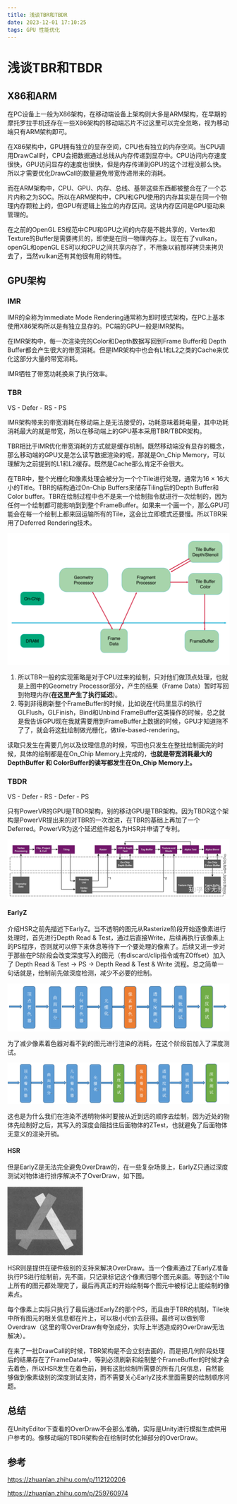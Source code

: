 ```yaml
---
title: 浅谈TBR和TBDR
date: 2023-12-01 17:10:25
tags: GPU 性能优化
---
```


# 浅谈TBR和TBDR

## X86和ARM

在PC设备上一般为X86架构，在移动端设备上架构则大多是ARM架构，在早期的摩托罗拉手机还存在一些X86架构的移动端芯片不过这里可以完全忽略，视为移动端只有ARM架构即可。

在X86架构中，GPU拥有独立的显存空间，CPU也有独立的内存空间。当CPU调用DrawCall时，CPU会把数据通过总线从内存传递到显存中。CPU访问内存速度很快，GPU访问显存的速度也很快，但是内存传递到GPU的这个过程没那么快。所以才需要优化DrawCall的数量避免带宽传递带来的消耗。

而在ARM架构中，CPU、GPU、内存、总线、基带这些东西都被整合在了一个芯片内称之为SOC。所以在ARM架构中，CPU和GPU使用的内存其实是在同一个物理内存颗粒上的，但GPU有逻辑上独立的内存区间。这块内存区间是GPU驱动来管理的。

在之前的OpenGL ES规范中CPU和GPU之间的内存是不能共享的，Vertex和Texture的Buffer是需要拷贝的，即使是在同一物理内存上。现在有了vulkan，openGL和openGL ES可以和CPU之间共享内存了，不用象以前那样拷贝来拷贝去了，当然vulkan还有其他很有用的特性。

## GPU架构

### IMR

IMR的全称为Immediate Mode Rendering通常称为即时模式架构，在PC上基本使用X86架构所以是有独立显存的。PC端的GPU一般是IMR架构。

在IMR架构中，每一次渲染完的Color和Depth数据写回到Frame Buffer和 Depth Buffer都会产生很大的带宽消耗。但是IMR架构中也会有L1和L2之类的Cache来优化这部分大量的带宽消耗。

IMR牺牲了带宽功耗换来了执行效率。

### TBR

VS - Defer - RS - PS

IMR架构带来的带宽消耗在移动端上是无法接受的，功耗意味着耗电量，其中功耗消耗最大的就是带宽，所以在移动端上的GPU基本采用TBR/TBDR架构。

TBR相比于IMR优化带宽消耗的方式就是缓存机制。既然移动端没有显存的概念，那么移动端的GPU又是怎么读写数据渲染的呢，那就是On_Chip Memory，可以理解为之前提到的L1和L2缓存。既然是Cache那么肯定不会很大。

在TBR中，整个光栅化和像素处理会被分为一个个Tile进行处理，通常为16 × 16大小的Title。TBR的结构通过On-Chip Buffers来储存Tiling后的Depth Buffer和Color buffer。TBR在绘制过程中也不是来一个绘制指令就进行一次绘制的，因为任何一个绘制都可能影响到到整个FrameBuffer。如果来一个画一个，那么GPU可能会在每一个绘制上都来回运输所有的Tile，这会比立即模式还要慢。所以TBR采用了Deferred Rendering技术。

![img](浅谈TBR和TBDR/1701413553153-997e2237-f32a-4792-9224-3df58cf35e9d.png)

1. 所以TBR一般的实现策略是对于CPU过来的绘制，只对他们做顶点处理，也就是上图中的Geometry Processor部分，产生的结果（Frame Data）暂时写回到物理内存(**在这里产生了执行延迟**)。
2. 等到非得刷新整个FrameBuffer的时候，比如说在代码里显示的执行GLFlush，GLFinish，Bind和Unbind FrameBuffer这类操作的时候，总之就是我告诉GPU现在我就需要用到FrameBuffer上数据的时候，GPU才知道拖不了了，就会将这批绘制做光栅化，做tile-based-rendering。

读取只发生在需要几何以及纹理信息的时候，写回也只发生在整批绘制画完的时候，具体的绘制都是在On_Chip Memory上完成的，**也就是带宽消耗最大的DepthBuffer 和 ColorBuffer的读写都发生在On_Chip Memory上。**

### TBDR

VS - Defer - RS - Defer - PS

只有PowerVR的GPU是TBDR架构，别的移动GPU是TBR架构。因为TBDR这个架构是PowerVR提出来的对TBR的一次改进，在TBR的基础上再加了一个Deferred。PowerVR为这个延迟组件起名为HSR并申请了专利。

![img](浅谈TBR和TBDR/1701418691676-a4362160-947c-48e7-9ddf-d9f1fbe7e474.png)

#### EarlyZ

介绍HSR之前先描述下EarlyZ。当不透明的图元从Rasterize阶段开始逐像素进行处理时，首先进行Depth Read & Test，通过后直接Write，后续再执行该像素上的PS程序，否则就可以停下来休息等待下一个要处理的像素了。后续又进一步对于那些在PS阶段会改变深度写入的图元（有discard/clip指令或有ZOffset）加入了 Depth Read & Test -> PS -> Depth Read & Test & Write 流程。总之简单一句话就是，绘制前先做深度检测，减少不必要的绘制。

![img](浅谈TBR和TBDR/1701418075598-ffc61dd8-3af0-46fe-bbdc-62e068dc5366.png)

为了减少像素着色器对看不到的图元进行渲染的消耗，在这个阶段前加入了深度测试。

![img](浅谈TBR和TBDR/1701418083557-dc2c51de-1a38-4a6b-bd11-89676ef46cec.png)

这也是为什么我们在渲染不透明物体时要按从近到远的顺序去绘制，因为近处的物体先绘制好之后，其写入的深度会阻挡住后面物体的ZTest，也就避免了后面物体无意义的渲染开销。

#### HSR

但是EarlyZ是无法完全避免OverDraw的，在一些复杂场景上，EarlyZ只通过深度测试对物体进行排序解决不了OverDraw，如下图。

![img](浅谈TBR和TBDR/1701415347318-109838aa-5c9e-4519-9639-addaa1582258.png)

HSR则是提供在硬件级别的支持来解决OverDraw。当一个像素通过了EarlyZ准备执行PS进行绘制前，先不画，只记录标记这个像素归哪个图元来画。等到这个Tile上所有的图元都处理完了，最后再真正的开始绘制每个图元中被标记上能绘制的像素点。

每个像素上实际只执行了最后通过EarlyZ的那个PS，而且由于TBR的机制，Tile块中所有图元的相关信息都在片上，可以极小代价去获得。最终可以做到零Overdraw（这里的零OverDraw有夸张成分，实际上半透造成的OverDraw无法解决）。

在来了一批DrawCall的时候，TBR架构是不会立刻去画的，而是把几何阶段处理后的结果存在了FrameData中，等到必须刷新和绘制整个FrameBuffer的时候才会去着色，所以HSR发生在着色前，拥有这批绘制所需要的所有几何信息，自然能够做到像素级别的深度测试支持，而不需要关心EarlyZ技术里面需要的绘制顺序问题。

## 总结

在UnityEditor下查看的OverDraw不会那么准确，实际是Unity进行模拟生成供用户参考的。像移动端的TBDR架构会在绘制时优化掉部分的OverDraw。

## 参考

https://zhuanlan.zhihu.com/p/112120206

https://zhuanlan.zhihu.com/p/259760974